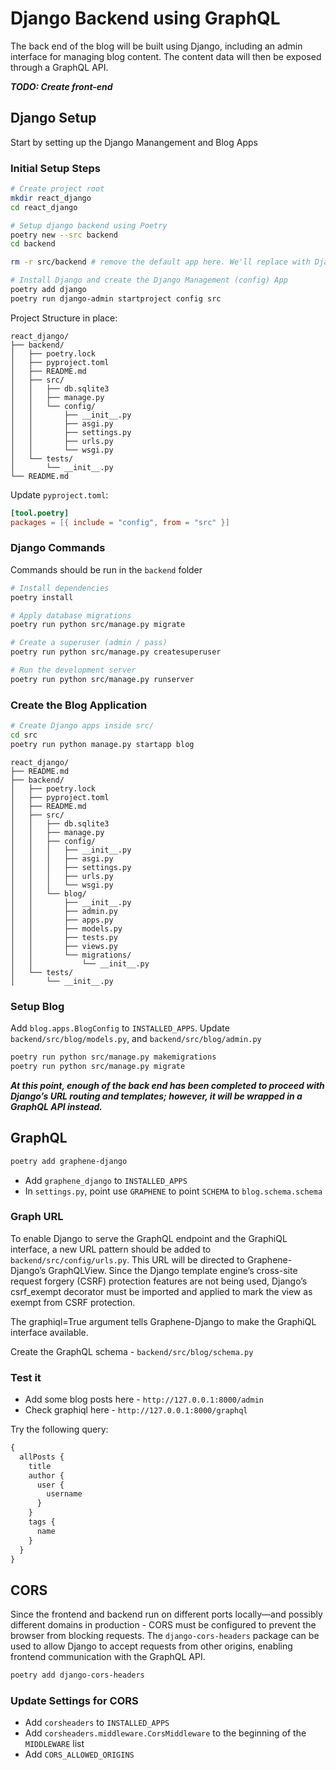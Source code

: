 # Django Backend using GraphQL

The back end of the blog will be built using Django, including an admin interface for managing blog content. The content data will then be exposed through a GraphQL API.

***TODO: Create front-end***

## Django Setup

Start by setting up the Django Manangement and Blog Apps

### Initial Setup Steps

``` bash
# Create project root
mkdir react_django
cd react_django

# Setup django backend using Poetry
poetry new --src backend
cd backend

rm -r src/backend # remove the default app here. We'll replace with Django

# Install Django and create the Django Management (config) App
poetry add django
poetry run django-admin startproject config src
```

Project Structure in place:

``` text
react_django/
├── backend/
│   ├── poetry.lock
│   ├── pyproject.toml
│   ├── README.md
│   ├── src/
│   │   ├── db.sqlite3
│   │   ├── manage.py
│   │   └── config/
│   │       ├── __init__.py
│   │       ├── asgi.py
│   │       ├── settings.py
│   │       ├── urls.py
│   │       └── wsgi.py
│   └── tests/
│       └── __init__.py
└── README.md
```

Update `pyproject.toml`:

``` toml
[tool.poetry]
packages = [{ include = "config", from = "src" }]
```

### Django Commands

Commands should be run in the `backend` folder

``` bash
# Install dependencies
poetry install

# Apply database migrations
poetry run python src/manage.py migrate

# Create a superuser (admin / pass)
poetry run python src/manage.py createsuperuser

# Run the development server
poetry run python src/manage.py runserver
```


### Create the Blog Application

``` bash
# Create Django apps inside src/
cd src
poetry run python manage.py startapp blog
```

``` text
react_django/
├── README.md
├── backend/
│   ├── poetry.lock
│   ├── pyproject.toml
│   ├── README.md
│   ├── src/
│   │   ├── db.sqlite3
│   │   ├── manage.py
│   │   ├── config/
│   │   │   ├── __init__.py
│   │   │   ├── asgi.py
│   │   │   ├── settings.py
│   │   │   ├── urls.py
│   │   │   └── wsgi.py
│   │   └── blog/
│   │       ├── __init__.py
│   │       ├── admin.py
│   │       ├── apps.py
│   │       ├── models.py
│   │       ├── tests.py
│   │       ├── views.py
│   │       └── migrations/
│   │           └── __init__.py
│   └── tests/
│       └── __init__.py
```

### Setup Blog

Add `blog.apps.BlogConfig` to `INSTALLED_APPS`. Update `backend/src/blog/models.py`, and `backend/src/blog/admin.py`

``` bash
poetry run python src/manage.py makemigrations
poetry run python src/manage.py migrate
```

***At this point, enough of the back end has been completed to proceed with Django’s URL routing and templates; however, it will be wrapped in a GraphQL API instead.***

## GraphQL

``` bash
poetry add graphene-django
```

 - Add `graphene_django` to `INSTALLED_APPS`
 - In `settings.py`, point use `GRAPHENE` to point `SCHEMA` to `blog.schema.schema`

### Graph URL

To enable Django to serve the GraphQL endpoint and the GraphiQL interface, a new URL pattern should be added to `backend/src/config/urls.py`. This URL will be directed to Graphene-Django’s GraphQLView. Since the Django template engine’s cross-site request forgery (CSRF) protection features are not being used, Django’s csrf_exempt decorator must be imported and applied to mark the view as exempt from CSRF protection.

The graphiql=True argument tells Graphene-Django to make the GraphiQL interface available.

Create the GraphQL schema - `backend/src/blog/schema.py`

### Test it

 - Add some blog posts here - `http://127.0.0.1:8000/admin`
 - Check graphiql here - `http://127.0.0.1:8000/graphql`

Try the following query:

``` graphql
{
  allPosts {
    title
    author {
      user {
        username
      }
    }
    tags {
      name
    }
  }
}
```

## CORS

Since the frontend and backend run on different ports locally—and possibly different domains in production - CORS must be configured to prevent the browser from blocking requests. The `django-cors-headers` package can be used to allow Django to accept requests from other origins, enabling frontend communication with the GraphQL API.

``` bash
poetry add django-cors-headers
```

### Update Settings for CORS

 - Add `corsheaders` to `INSTALLED_APPS`
 - Add `corsheaders.middleware.CorsMiddleware` to the beginning of the `MIDDLEWARE` list
 - Add `CORS_ALLOWED_ORIGINS`